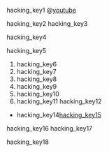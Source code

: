 hacking_key1
@[youtube](mOiMU9fIEwk)



hacking_key2
hacking_key3


hacking_key4


hacking_key5


1. hacking_key6
2. hacking_key7
3. hacking_key8
4. hacking_key9
5. hacking_key10
6. hacking_key11
hacking_key12
* hacking_key14[hacking_key15](https://www.guru99.com/what-is-hacking-an-introduction.html)

hacking_key16
hacking_key17


hacking_key18
